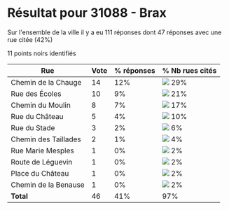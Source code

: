 # Résultat pour 31088 - Brax

Sur l'ensemble de la ville il y a eu 111 réponses dont 47 réponses avec une rue citée (42%)

11 points noirs identifiés

| Rue | Vote | % réponses | % Nb rues cités|
|-----|------|------------|----------------|
| Chemin de la Chauge | 14 | 12% | <img src="../../img/bar_29.gif" />&nbsp;29%|
| Rue des Écoles | 10 | 9% | <img src="../../img/bar_21.gif" />&nbsp;21%|
| Chemin du Moulin | 8 | 7% | <img src="../../img/bar_17.gif" />&nbsp;17%|
| Rue du Château | 5 | 4% | <img src="../../img/bar_10.gif" />&nbsp;10%|
| Rue du Stade | 3 | 2% | <img src="../../img/bar_6.gif" />&nbsp;6%|
| Chemin des Taillades | 2 | 1% | <img src="../../img/bar_4.gif" />&nbsp;4%|
| Rue Marie Mesples | 1 | 0% | <img src="../../img/bar_2.gif" />&nbsp;2%|
| Route de Léguevin | 1 | 0% | <img src="../../img/bar_2.gif" />&nbsp;2%|
| Place du Château | 1 | 0% | <img src="../../img/bar_2.gif" />&nbsp;2%|
| Chemin de la Benause | 1 | 0% | <img src="../../img/bar_2.gif" />&nbsp;2%|
| **Total** | 46 | 41% | 97%|
